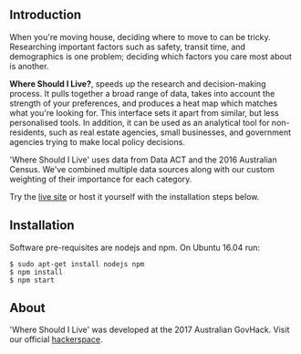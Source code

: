 ## Introduction

When you're moving house, deciding where to move to can be tricky. Researching important factors such as safety, transit time, and demographics is one problem; deciding which factors you care most about is another. 

**Where Should I Live?**, speeds up the research and decision-making process. It pulls together a broad range of data, takes into account the strength of your preferences, and produces a heat map which matches what you're looking for. This interface sets it apart from similar, but less personalised tools. In addition, it can be used as an analytical tool for non-residents, such as real estate agencies, small businesses, and government agencies trying to make local policy decisions. 

'Where Should I Live' uses data from Data ACT and the 2016 Australian Census. We've combined multiple data sources along with our custom weighting of their importance for each category.

Try the [live site](http://whereshouldilive.space) or host it yourself with the installation steps below.

## Installation

Software pre-requisites are nodejs and npm. On Ubuntu 16.04 run:

```
$ sudo apt-get install nodejs npm
$ npm install
$ npm start
```

## About

'Where Should I Live' was developed at the 2017 Australian GovHack. Visit our official [hackerspace](https://2017.hackerspace.govhack.org/project/where-should-i-live).
